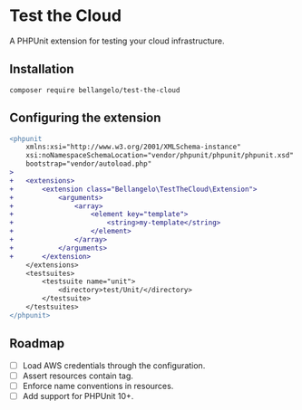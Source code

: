 # Test the Cloud
A PHPUnit extension for testing your cloud infrastructure.

## Installation
```
composer require bellangelo/test-the-cloud
```

## Configuring the extension
```diff
<phpunit
	xmlns:xsi="http://www.w3.org/2001/XMLSchema-instance"
	xsi:noNamespaceSchemaLocation="vendor/phpunit/phpunit/phpunit.xsd"
	bootstrap="vendor/autoload.php"
>
+	<extensions>
+		<extension class="Bellangelo\TestTheCloud\Extension">
+			<arguments>
+				<array>
+					<element key="template">
+						<string>my-template</string>
+					</element>
+				</array>
+			</arguments>
+		</extension>
	</extensions>
	<testsuites>
		<testsuite name="unit">
			<directory>test/Unit/</directory>
		</testsuite>
	</testsuites>
</phpunit>
```

## Roadmap
- [ ] Load AWS credentials through the configuration.
- [ ] Assert resources contain tag.
- [ ] Enforce name conventions in resources.
- [ ] Add support for PHPUnit 10+.